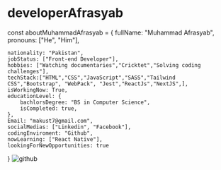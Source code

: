 # developerAfrasyab
const aboutMuhammadAfrasyab = {
    fullName: "Muhammad Afrasyab",
    pronouns: ["He", "Him"],

    nationality: "Pakistan",
    jobStatus: ["Front-end Developer"],
    hobbies: ["Watching documentaries","Cricktet","Solving coding challenges"],
    techStack:["HTML","CSS","JavaScript","SASS","Tailwind CSS","Bootstrap", "WebPack", "Jest","ReactJs","NextJS",],
    isWorkingNow: True,
    educationLevel: {
        bachlorsDegree: "BS in Computer Science",
        isCompleted: true,
    },
    Email: "makust7@gmail.com",
    socialMedias: ["Linkedin", "Facebook"],
    codingEnviroment: "Github",
    nowLearning: ["React Native"],
    lookingForNewOpportunities: true    
}
![github](https://github.com/user-attachments/assets/57cc2efe-5d33-496c-9c75-442c37228e19)

